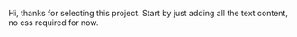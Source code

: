 Hi, thanks for selecting this project.
Start by just adding all the text content, no css required for now.